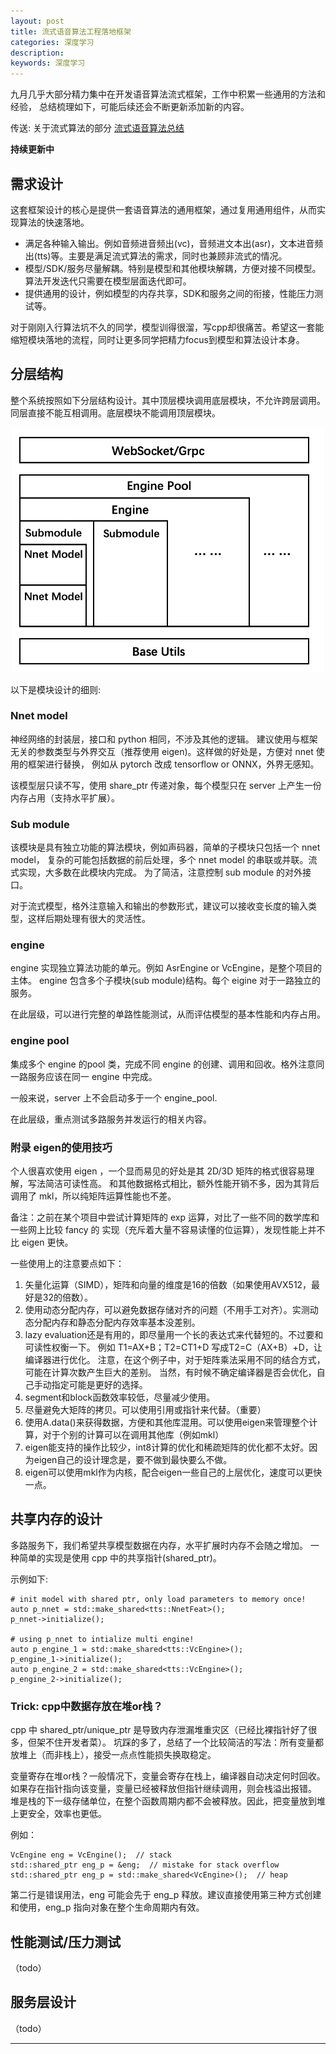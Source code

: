 ```yaml
---
layout: post
title: 流式语音算法工程落地框架
categories: 深度学习
description: 
keywords: 深度学习
---
```


九月几乎大部分精力集中在开发语音算法流式框架，工作中积累一些通用的方法和经验，
总结梳理如下，可能后续还会不断更新添加新的内容。

传送: 关于流式算法的部分 [流式语音算法总结](https://liu-feng-deeplearning.github.io/2021/08/16/%E6%B5%81%E5%BC%8F%E8%AF%AD%E9%9F%B3%E7%AE%97%E6%B3%95%E6%80%BB%E7%BB%93/) 

**持续更新中**

## 需求设计

这套框架设计的核心是提供一套语音算法的通用框架，通过复用通用组件，从而实现算法的快速落地。

- 满足各种输入输出。例如音频进音频出(vc)，音频进文本出(asr)，文本进音频出(tts)等。主要是满足流式算法的需求，同时也兼顾非流式的情况。
- 模型/SDK/服务尽量解耦。特别是模型和其他模块解耦，方便对接不同模型。算法开发迭代只需要在模型层面迭代即可。 
- 提供通用的设计，例如模型的内存共享，SDK和服务之间的衔接，性能压力测试等。


对于刚刚入行算法坑不久的同学，模型训得很溜，写cpp却很痛苦。希望这一套能缩短模块落地的流程，同时让更多同学把精力focus到模型和算法设计本身。


## 分层结构

整个系统按照如下分层结构设计。其中顶层模块调用底层模块，不允许跨层调用。同层直接不能互相调用。底层模块不能调用顶层模块。

<div style="text-align: center"><img src="https://github.com/Liu-Feng-deeplearning/Liu-Feng-deeplearning.github.io/blob/master/images/posts/2021/2021-09-19-structure.png?raw=true" width="500" /></div>

以下是模块设计的细则:

### Nnet model

神经网络的封装层，接口和 python 相同，不涉及其他的逻辑。
建议使用与框架无关的参数类型与外界交互（推荐使用 eigen)。这样做的好处是，方便对 nnet 使用的框架进行替换，
例如从 pytorch 改成 tensorflow or ONNX，外界无感知。

该模型层只读不写，使用 share_ptr 传递对象，每个模型只在 server 上产生一份内存占用（支持水平扩展）。
    
### Sub module

该模块是具有独立功能的算法模块，例如声码器，简单的子模块只包括一个 nnet model，
复杂的可能包括数据的前后处理，多个 nnet model 的串联或并联。流式实现，大多数在此模块内完成。
为了简洁，注意控制 sub module 的对外接口。

对于流式模型，格外注意输入和输出的参数形式，建议可以接收变长度的输入类型，这样后期处理有很大的灵活性。
    
### engine

engine 实现独立算法功能的单元。例如 AsrEngine or VcEngine，是整个项目的主体。
engine 包含多个子模块(sub module)结构。每个 eigine 对于一路独立的服务。

在此层级，可以进行完整的单路性能测试，从而评估模型的基本性能和内存占用。
    
### engine pool

集成多个 engine 的pool 类，完成不同 engine 的创建、调用和回收。格外注意同一路服务应该在同一 engine 中完成。    

一般来说，server 上不会启动多于一个 engine_pool.

在此层级，重点测试多路服务并发运行的相关内容。

### 附录 eigen的使用技巧

个人很喜欢使用 eigen ，一个显而易见的好处是其 2D/3D 矩阵的格式很容易理解，写法简洁可读性高。
和其他数据格式相比，额外性能开销不多，因为其背后调用了 mkl，所以纯矩阵运算性能也不差。

备注：之前在某个项目中尝试计算矩阵的 exp 运算，对比了一些不同的数学库和一些网上比较 fancy 的
实现（充斥着大量不容易读懂的位运算），发现性能上并不比 eigen 更快。

一些使用上的注意要点如下：

1. 矢量化运算（SIMD），矩阵和向量的维度是16的倍数（如果使用AVX512，最好是32的倍数）。
2. 使用动态分配内存，可以避免数据存储对齐的问题（不用手工对齐）。实测动态分配内存和静态分配内存效率基本没差别。
3. lazy evaluation还是有用的，即尽量用一个长的表达式来代替短的。不过要和可读性权衡一下。
例如 T1=AX+B；T2=CT1+D 写成T2=C（AX+B）+D，让编译器进行优化。
注意，在这个例子中，对于矩阵乘法采用不同的结合方式，可能在计算次数产生巨大的差别。
当然，有时候不确定编译器是否会优化，自己手动指定可能是更好的选择。
4. segment和block函数效率较低，尽量减少使用。
5. 尽量避免大矩阵的拷贝。可以使用引用或指针来代替。（重要）
6. 使用A.data()来获得数据，方便和其他库混用。可以使用eigen来管理整个计算，对于个别的计算可以在调用其他库（例如mkl）
7. eigen能支持的操作比较少，int8计算的优化和稀疏矩阵的优化都不太好。因为eigen自己的设计理念是，要不做到最快要么不做。
8. eigen可以使用mkl作为内核，配合eigen一些自己的上层优化，速度可以更快一点。

## 共享内存的设计

多路服务下，我们希望共享模型数据在内存，水平扩展时内存不会随之增加。
一种简单的实现是使用 cpp 中的共享指针(shared_ptr)。

示例如下:

```
# init model with shared ptr, only load parameters to memory once!
auto p_nnet = std::make_shared<tts::NnetFeat>();
p_nnet->initialize();

# using p_nnet to intialize multi engine!
auto p_engine_1 = std::make_shared<tts::VcEngine>();
p_engine_1->initialize();
auto p_engine_2 = std::make_shared<tts::VcEngine>();
p_engine_2->initialize();
```

### Trick: cpp中数据存放在堆or栈？
cpp 中 shared_ptr/unique_ptr 是导致内存泄漏堆重灾区（已经比裸指针好了很多，但架不住开发者菜）。
坑踩的多了，总结了一个比较简洁的写法：所有变量都放堆上（而非栈上），接受一点点性能损失换取稳定。

变量寄存在堆or栈？一般情况下，变量会寄存在栈上，编译器自动决定何时回收。
如果存在指针指向该变量，变量已经被释放但指针继续调用，则会栈溢出报错。
堆是栈的下一级存储单位，在整个函数周期内都不会被释放。因此，把变量放到堆上更安全，效率也更低。

例如：

```text
VcEngine eng = VcEngine();  // stack
std::shared_ptr eng_p = &eng;  // mistake for stack overflow
std::shared_ptr eng_p = std::make_shared<VcEngine>();  // heap
```

第二行是错误用法，eng 可能会先于 eng_p 释放。建议直接使用第三种方式创建和使用，eng_p 指向对象在整个生命周期内有效。


## 性能测试/压力测试
（todo）

## 服务层设计
（todo）

---



